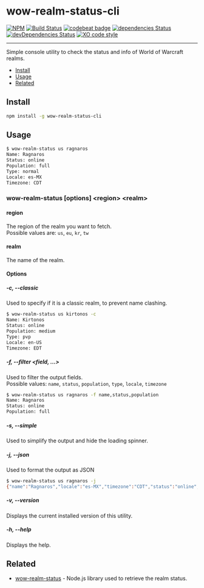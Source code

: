 # wow-realm-status-cli
[![NPM](https://img.shields.io/npm/v/wow-realm-status-cli.svg)](https://www.npmjs.com/package/wow-realm-status-cli) [![Build Status](https://travis-ci.com/alvarocastro/wow-realm-status-cli.svg?branch=master)](https://travis-ci.com/alvarocastro/wow-realm-status-cli) [![codebeat badge](https://codebeat.co/badges/2b41ed85-8f63-43bc-85f8-035b4751b8f9)](https://codebeat.co/projects/github-com-alvarocastro-wow-realm-status-cli-master) [![dependencies Status](https://david-dm.org/alvarocastro/wow-realm-status-cli/status.svg)](https://david-dm.org/alvarocastro/wow-realm-status-cli) [![devDependencies Status](https://david-dm.org/alvarocastro/wow-realm-status-cli/dev-status.svg)](https://david-dm.org/alvarocastro/wow-realm-status-cli?type=dev) [![XO code style](https://img.shields.io/badge/code_style-XO-5ed9c7.svg)](https://github.com/xojs/xo)

---

Simple console utility to check the status and info of World of Warcraft realms.

- [Install](#install)
- [Usage](#usage)
- [Related](#related)

## Install

```bash
npm install -g wow-realm-status-cli
```

## Usage

```bash
$ wow-realm-status us ragnaros
Name: Ragnaros
Status: online
Population: full
Type: normal
Locale: es-MX
Timezone: CDT
```

### wow-realm-status [options] \<region\> \<realm\>

#### region

The region of the realm you want to fetch.<br>
Possible values are: `us`, `eu`, `kr`, `tw`

#### realm

The name of the realm.

#### Options

##### -c, --classic

Used to specify if it is a classic realm, to prevent name clashing.

```bash
$ wow-realm-status us kirtonos -c
Name: Kirtonos
Status: online
Population: medium
Type: pvp
Locale: en-US
Timezone: EDT
```

##### -f, --filter <field, ...>

Used to filter the output fields.<br>
Possible values: `name`, `status`, `population`, `type`, `locale`, `timezone`

```bash
$ wow-realm-status us ragnaros -f name,status,population
Name: Ragnaros
Status: online
Population: full
```

##### -s, --simple

Used to simplify the output and hide the loading spinner.

##### -j, --json

Used to format the output as JSON

```bash
$ wow-realm-status us ragnaros -j
{"name":"Ragnaros","locale":"es-MX","timezone":"CDT","status":"online","type":"normal","population":"full"}
```

##### -v, --version

Displays the current installed version of this utility.

##### -h, --help

Displays the help.

## Related

* [wow-realm-status](https://github.com/alvarocastro/wow-realm-status) - Node.js library used to retrieve the realm status.
